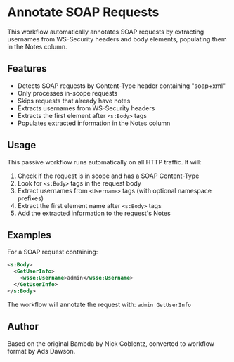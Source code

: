# Annotate SOAP Requests

This workflow automatically annotates SOAP requests by extracting usernames from WS-Security headers and body elements, populating them in the Notes column.

## Features

- Detects SOAP requests by Content-Type header containing "soap+xml"  
- Only processes in-scope requests
- Skips requests that already have notes
- Extracts usernames from WS-Security headers
- Extracts the first element after `<s:Body>` tags
- Populates extracted information in the Notes column

## Usage

This passive workflow runs automatically on all HTTP traffic. It will:

1. Check if the request is in scope and has a SOAP Content-Type
2. Look for `<s:Body>` tags in the request body
3. Extract usernames from `<Username>` tags (with optional namespace prefixes)
4. Extract the first element name after `<s:Body>` tags
5. Add the extracted information to the request's Notes

## Examples

For a SOAP request containing:
```xml
<s:Body>
  <GetUserInfo>
    <wsse:Username>admin</wsse:Username>
  </GetUserInfo>
</s:Body>
```

The workflow will annotate the request with: `admin GetUserInfo`

## Author

Based on the original Bambda by Nick Coblentz, converted to workflow format by Ads Dawson.